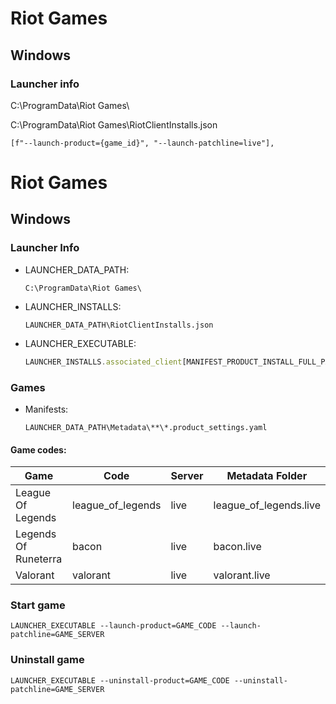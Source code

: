 # Riot Games

## Windows

### Launcher info

C:\ProgramData\Riot Games\

C:\ProgramData\Riot Games\RiotClientInstalls.json

    [f"--launch-product={game_id}", "--launch-patchline=live"],

# Riot Games

## Windows

### Launcher Info

- LAUNCHER_DATA_PATH:
  ```
  C:\ProgramData\Riot Games\
  ```
- LAUNCHER_INSTALLS:
  ```
  LAUNCHER_DATA_PATH\RiotClientInstalls.json
  ```
- LAUNCHER_EXECUTABLE:
  ```javascript
  LAUNCHER_INSTALLS.associated_client[MANIFEST_PRODUCT_INSTALL_FULL_PATH]
  ```

### Games

- Manifests:
    ```
    LAUNCHER_DATA_PATH\Metadata\**\*.product_settings.yaml
    ```

#### Game codes:

| Game                 | Code              | Server | Metadata Folder        |
| -------------------- | ----------------- | ------ | ---------------------- |
| League Of Legends    | league_of_legends | live   | league_of_legends.live |
| Legends Of Runeterra | bacon             | live   | bacon.live             |
| Valorant             | valorant          | live   | valorant.live          |

### Start game

```commandline
LAUNCHER_EXECUTABLE --launch-product=GAME_CODE --launch-patchline=GAME_SERVER
```

### Uninstall game

```commandline
LAUNCHER_EXECUTABLE --uninstall-product=GAME_CODE --uninstall-patchline=GAME_SERVER
```
